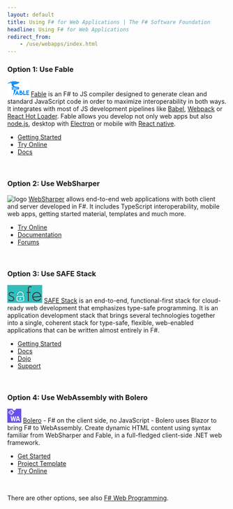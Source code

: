 ```yaml
---
layout: default
title: Using F# for Web Applications | The F# Software Foundation
headline: Using F# for Web Applications
redirect_from: 
    - /use/webapps/index.html
---
```


### Option 1: Use Fable

![logo](../../images/thumbs/fable.png)&nbsp;[Fable](https://fable.io) is an F# to JS compiler designed to generate clean
and standard JavaScript code in order to maximize interoperability in both ways. It integrates with most
of JS development pipelines like [Babel](http://babeljs.io), [Webpack](https://webpack.github.io)
or [React Hot Loader](http://gaearon.github.io/react-hot-loader/). Fable allows you develop
not only web apps but also [node.js](https://nodejs.org/en/), desktop with [Electron](http://electron.atom.io)
or mobile with [React native](https://facebook.github.io/react-native/).

* [Getting Started](https://fable.io/docs/2-steps/setup.html)
* [Try Online](http://fable.io/repl3)
* [Docs](http://fable.io/docs/)

<br />

### Option 2: Use WebSharper

![logo](../../images/thumbs/WebSharper.png)&nbsp;[WebSharper](http://websharper.com/) allows end-to-end web applications with both client and server developed in F#. 
It includes TypeScript interoperability, mobile web apps, getting started material, templates and much more.

* [Try Online](http://websharper.com/samples)
* [Documentation](http://developers.websharper.com)
* [Forums](http://forums.websharper.com)

<br />

### Option 3: Use SAFE Stack

![logo](../../images/thumbs/safestack.png)&nbsp;[SAFE Stack](https://safe-stack.github.io/) is an end-to-end, functional-first stack for cloud-ready web development that
emphasizes type-safe programming. It is an application development stack that brings several technologies together into a single,
coherent stack for type-safe, flexible, web-enabled applications that can be written almost entirely in F#.

* [Getting Started](https://safe-stack.github.io/docs/quickstart/)
* [Docs](https://safe-stack.github.io/docs/intro/)
* [Dojo](https://github.com/CompositionalIT/SAFE-Dojo/)
* [Support](https://safe-stack.github.io/docs/support/)

<br />

### Option 4: Use WebAssembly with Bolero

![logo](../../images/thumbs/fsbolero.png)&nbsp;[Bolero](https://fsbolero.io/) - F# on the client side, no JavaScript - Bolero uses Blazor to bring F# to WebAssembly. Create dynamic HTML content using syntax familiar from WebSharper and Fable, in a full-fledged client-side .NET web framework.

* [Get Started](https://fsbolero.io/)
* [Project Template](https://github.com/fsbolero/template)
* [Try Online](https://tryfsharp.fsbolero.io/)

<br />

There are other options, see also [F# Web Programming](../../guides/web/).

